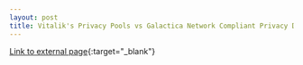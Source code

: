 ```yaml
---
layout: post
title: Vitalik's Privacy Pools vs Galactica Network Compliant Privacy Design
---
```


[Link to external page](https://galactica.com/news/Vitalik%E2%80%99s-Privacy-Pools-vs-Galactica-Network-Compliant-Privacy-Design){:target="_blank"}
